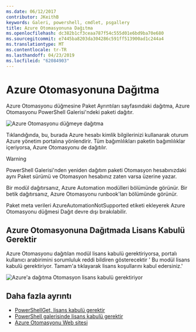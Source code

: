 ```yaml
---
ms.date: 06/12/2017
contributor: JKeithB
keywords: Galeri, powershell, cmdlet, psgallery
title: Azure Otomasyonuna Dağıtma
ms.openlocfilehash: dc382b1cf3ceaa787f54c555d01e6bd9ba70e680
ms.sourcegitcommit: e7445ba8203da304286c591ff513900ad1c244a4
ms.translationtype: MT
ms.contentlocale: tr-TR
ms.lasthandoff: 04/23/2019
ms.locfileid: "62084903"
---
```

# <a name="deploy-to-azure-automation"></a>Azure Otomasyonuna Dağıtma

Azure Otomasyonu düğmesine Paket Ayrıntıları sayfasındaki dağıtma, Azure Otomasyonu PowerShell Galerisi'ndeki paketi dağıtır.

![Azure Otomasyonu düğmeye dağıtma](../../Images/DeployToAzureAutomationButton.png)

Tıklandığında, bu, burada Azure hesabı kimlik bilgilerinizi kullanarak oturum Azure yönetim portalına yönlendirir.
Tüm bağımlılıkları paketin bağımlılıklar içeriyorsa, Azure Otomasyonu de dağıtılır.

> [!WARNING]
> PowerShell Galerisi'nden yeniden dağıtım paketi Otomasyon hesabınızdaki aynı Paket sürümü ve Otomasyon hesabınız zaten varsa üzerine yazar.

Bir modül dağıtırsanız, Azure Automation modülleri bölümünde görünür.  Bir betik dağıtırsanız, Azure Otomasyonu runbook'ları bölümünde görünür.

Paket meta verileri AzureAutomationNotSupported etiketi ekleyerek Azure Otomasyonu düğmesi Dağıt devre dışı bırakılabilir.

## <a name="require-license-acceptance-on-deploy-to-azure-automation"></a>Azure Otomasyonuna Dağıtmada Lisans Kabulü Gerektir

Azure Otomasyonu dağıtılan modül lisans kabulü gerektiriyorsa, portalı kullanıcı arabirimini sorumluluk reddi bildiren gösterecektir ' Bu modül lisans kabulü gerektiriyor. Tamam'a tıklayarak lisans koşullarını kabul edersiniz.'

![Azure'a dağıtma Otomasyon lisans kabulü gerektiriyor](../../Images/DeployToAzureAutomationRequireLicenseAcceptanceDisclaimer.png)

## <a name="more-details"></a>Daha fazla ayrıntı

- [PowerShellGet, lisans kabulü gerektir](../../concepts/module-license-acceptance.md)
- [PowerShell galerisinde lisans kabulü gerektir](packages-that-require-license-acceptance.md)
- [Azure Otomasyonu Web sitesi](http://azure.microsoft.com/services/automation/)
